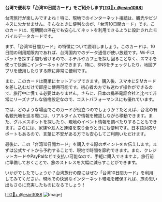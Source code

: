 **台湾で便利な「台湾10日間カード」をご紹介します[[TG💪+ @esim1088](https://t.me/s/esim1088)]**

台湾旅行が楽しみですよね！特に、現地でのインターネット接続は、観光やビジネスに欠かせません。そんなときに便利なのが、「台湾10日間カード」です。このカードは、短期間の滞在でも安心してネットを利用できるように設計されたモバイルデータカードです。

まず、「台湾10日間カード」の特徴について説明しましょう。このカードは、10日間の利用期限内であれば、台湾国内でのデータ通信が使い放題です。Wi-Fiスポットを探す手間も省けるので、ホテルやカフェを探し回ることなく、スマホを使って快適にインターネットができます。特に、SNSをチェックしたり、地図アプリを使用したりする際に非常に便利です。

また、このカードは簡単にセットアップできます。購入後、スマホにSIMカードを差し込むだけで即座に使用可能です。初心者の方でも迷わず操作ができるので、旅行中に慌てる必要はありません。さらに、日本の携帯電話会社と比べて非常にリーズナブルな価格設定なので、コストパフォーマンスにも優れています。

では、どのような場面でこのカードが役立つのでしょうか？たとえば、台北の有名観光地を巡る際には、リアルタイムで情報を確認しながら移動できます。また、グルメスポットを探したり、現地のイベント情報を調べたりすることもできます。さらには、家族や友人と連絡を取り合うときにも便利です。日本語対応サポートもあるので、言葉に不安がある方でも安心してご利用いただけます。

最後に、この「台湾10日間カード」を購入する際のポイントをお伝えします。まずは公式サイトから予約することで、現地で時間を節約できます。また、クレジットカードやPayPalなどで支払い可能なので、手軽に購入できますよ。旅行前に準備しておくことで、旅のストレスを大幅に減らすことができます。

いかがでしたでしょうか？台湾旅行の際にはぜひ「台湾10日間カード」を利用してみてください。現地での快適なインターネット環境を確保すれば、旅の思い出もさらに充実したものになるでしょう！

[[TG💪+ @esim1088](https://t.me/s/esim1088) ![Image](https://i.postimg.cc/Y0z9fWf4/image.png)]